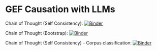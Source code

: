 # GEF Causation with LLMs

Chain of Thought (Self Consistency):
[![Binder](https://binderhub.atap-binder.cloud.edu.au/badge_logo.svg)](https://binderhub.atap-binder.cloud.edu.au/v2/gh/Sydney-Informatics-Hub/GEF-Causation-LLMs/2a46aa9e5e9909ba8be765c8a56c98ac95e3b96b?labpath=causation-cotsc.ipynb)

Chain of Thought (Bootstrap):
[![Binder](https://binderhub.atap-binder.cloud.edu.au/badge_logo.svg)](https://binderhub.atap-binder.cloud.edu.au/v2/gh/Sydney-Informatics-Hub/GEF-Causation-LLMs/9d50b3dcf0b3e2cc20776e1d7ec0e2d990a67a42?labpath=causation-bootstrap.ipynb)

Chain of Thought (Self Consistency) - Corpus classification:
[![Binder](https://binderhub.atap-binder.cloud.edu.au/badge_logo.svg)](https://binderhub.atap-binder.cloud.edu.au/v2/gh/Sydney-Informatics-Hub/GEF-Causation-LLMs/6e1f0b90d41963dce4beff3c026a536b40cf3ff9?labpath=causation-corpus.ipynb)